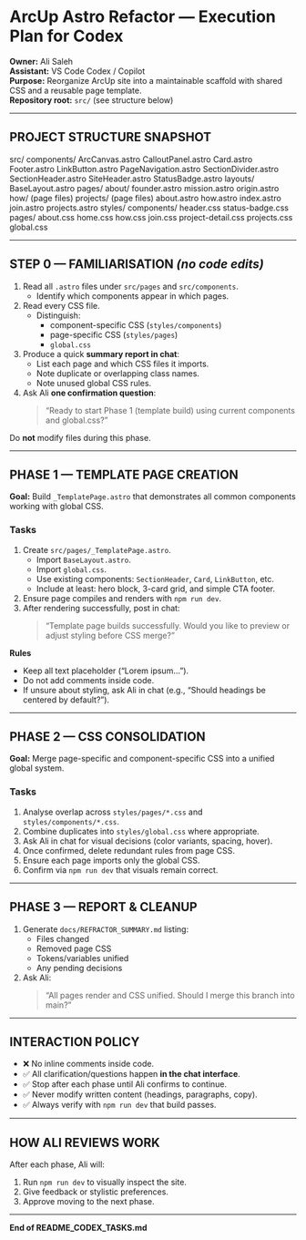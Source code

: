 # ArcUp Astro Refactor — Execution Plan for Codex

**Owner:** Ali Saleh  
**Assistant:** VS Code Codex / Copilot  
**Purpose:** Reorganize ArcUp site into a maintainable scaffold with shared CSS and a reusable page template.  
**Repository root:** `src/` (see structure below)

---

## PROJECT STRUCTURE SNAPSHOT
src/
components/
ArcCanvas.astro
CalloutPanel.astro
Card.astro
Footer.astro
LinkButton.astro
PageNavigation.astro
SectionDivider.astro
SectionHeader.astro
SiteHeader.astro
StatusBadge.astro
layouts/
BaseLayout.astro
pages/
about/
founder.astro
mission.astro
origin.astro
how/
(page files)
projects/
(page files)
about.astro
how.astro
index.astro
join.astro
projects.astro
styles/
components/
header.css
status-badge.css
pages/
about.css
home.css
how.css
join.css
project-detail.css
projects.css
global.css


---

## STEP 0 — FAMILIARISATION  *(no code edits)*

1. Read all `.astro` files under `src/pages` and `src/components`.  
   - Identify which components appear in which pages.  
2. Read every CSS file.  
   - Distinguish:  
     - component-specific CSS (`styles/components`)  
     - page-specific CSS (`styles/pages`)  
     - `global.css`  
3. Produce a quick **summary report in chat**:  
   - List each page and which CSS files it imports.  
   - Note duplicate or overlapping class names.  
   - Note unused global CSS rules.  
4. Ask Ali **one confirmation question**:  
   > “Ready to start Phase 1 (template build) using current components and global.css?”

Do **not** modify files during this phase.

---

## PHASE 1 — TEMPLATE PAGE CREATION

**Goal:** Build `_TemplatePage.astro` that demonstrates all common components working with global CSS.

### Tasks
1. Create `src/pages/_TemplatePage.astro`.  
   - Import `BaseLayout.astro`.  
   - Import `global.css`.  
   - Use existing components: `SectionHeader`, `Card`, `LinkButton`, etc.  
   - Include at least: hero block, 3-card grid, and simple CTA footer.
2. Ensure page compiles and renders with `npm run dev`.
3. After rendering successfully, post in chat:  
   > “Template page builds successfully. Would you like to preview or adjust styling before CSS merge?”

**Rules**
- Keep all text placeholder (“Lorem ipsum…”).  
- Do not add comments inside code.  
- If unsure about styling, ask Ali in chat (e.g., “Should headings be centered by default?”).  

---

## PHASE 2 — CSS CONSOLIDATION

**Goal:** Merge page-specific and component-specific CSS into a unified global system.

### Tasks
1. Analyse overlap across `styles/pages/*.css` and `styles/components/*.css`.  
2. Combine duplicates into `styles/global.css` where appropriate.  
3. Ask Ali in chat for visual decisions (color variants, spacing, hover).  
4. Once confirmed, delete redundant rules from page CSS.  
5. Ensure each page imports only the global CSS.  
6. Confirm via `npm run dev` that visuals remain correct.

---

## PHASE 3 — REPORT & CLEANUP

1. Generate `docs/REFRACTOR_SUMMARY.md` listing:  
   - Files changed  
   - Removed page CSS  
   - Tokens/variables unified  
   - Any pending decisions
2. Ask Ali:  
   > “All pages render and CSS unified. Should I merge this branch into main?”

---

## INTERACTION POLICY

- ❌ No inline comments inside code.  
- ✅ All clarification/questions happen **in the chat interface**.  
- ✅ Stop after each phase until Ali confirms to continue.  
- ✅ Never modify written content (headings, paragraphs, copy).  
- ✅ Always verify with `npm run dev` that build passes.

---

## HOW ALI REVIEWS WORK
After each phase, Ali will:
1. Run `npm run dev` to visually inspect the site.
2. Give feedback or stylistic preferences.
3. Approve moving to the next phase.

---

**End of README_CODEX_TASKS.md**
